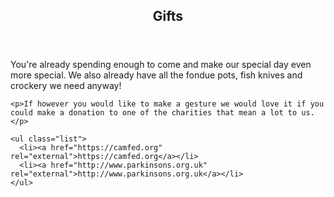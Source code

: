 <section id="gifts">
  <header>
    <h2 class="section-title">Gifts</h2>
  </header>
  <div class="section-content">
    <p>You're already spending enough to come and make our special day even more special. We also already have all the fondue pots, fish knives and crockery we need anyway!</p>

    <p>If however you would like to make a gesture we would love it if you could make a donation to one of the charities that mean a lot to us.</p>

    <ul class="list">
      <li><a href="https://camfed.org" rel="external">https://camfed.org</a></li>
      <li><a href="http://www.parkinsons.org.uk" rel="external">http://www.parkinsons.org.uk</a></li>
    </ul>
  </div>
</section>